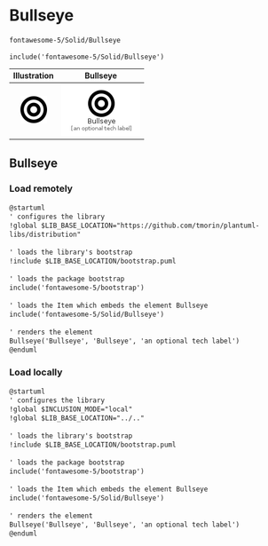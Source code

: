 # Bullseye


```text
fontawesome-5/Solid/Bullseye
```

```text
include('fontawesome-5/Solid/Bullseye')
```



| Illustration | Bullseye |
| :---: | :---: |
| ![illustration for Illustration](../../fontawesome-5/Solid/Bullseye.png) | ![illustration for Bullseye](../../fontawesome-5/Solid/Bullseye.Local.png) |




## Bullseye

### Load remotely
```plantuml
@startuml
' configures the library
!global $LIB_BASE_LOCATION="https://github.com/tmorin/plantuml-libs/distribution"

' loads the library's bootstrap
!include $LIB_BASE_LOCATION/bootstrap.puml

' loads the package bootstrap
include('fontawesome-5/bootstrap')

' loads the Item which embeds the element Bullseye
include('fontawesome-5/Solid/Bullseye')

' renders the element
Bullseye('Bullseye', 'Bullseye', 'an optional tech label')
@enduml
```

### Load locally
```plantuml
@startuml
' configures the library
!global $INCLUSION_MODE="local"
!global $LIB_BASE_LOCATION="../.."

' loads the library's bootstrap
!include $LIB_BASE_LOCATION/bootstrap.puml

' loads the package bootstrap
include('fontawesome-5/bootstrap')

' loads the Item which embeds the element Bullseye
include('fontawesome-5/Solid/Bullseye')

' renders the element
Bullseye('Bullseye', 'Bullseye', 'an optional tech label')
@enduml
```


